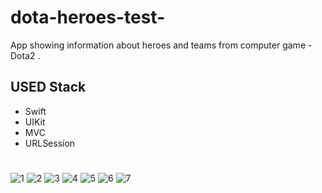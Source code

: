 # dota-heroes-test-
App showing information about heroes and teams from computer game - Dota2 .

## **USED Stack**
- Swift
- UIKit
- MVC
- URLSession

#

![1](https://user-images.githubusercontent.com/96972423/172055122-bc6ce7ec-8284-4d79-b9e4-947b96f06141.png)
![2](https://user-images.githubusercontent.com/96972423/172055129-35ee9716-c0eb-4956-8f9f-30db64ae2b0f.png)
![3](https://user-images.githubusercontent.com/96972423/172055135-d9f6a6bf-e1f2-4695-b68a-0b8a53bb1852.png)
![4](https://user-images.githubusercontent.com/96972423/172055136-e0f39ad5-f7ca-44d9-9a55-b9bdb6551b92.png)
![5](https://user-images.githubusercontent.com/96972423/172055137-01d5828d-88bd-438f-92b1-be5eea76eb7d.png)
![6](https://user-images.githubusercontent.com/96972423/172055138-5fdcfb08-b870-41f1-8ac9-9ecfc602015c.png)
![7](https://user-images.githubusercontent.com/96972423/172055139-8e97b5ab-a991-4a3d-8cbe-9bd2d9937821.png)
